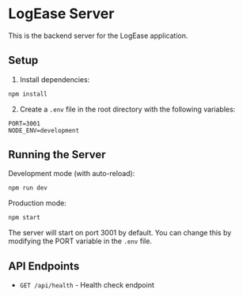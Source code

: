 # LogEase Server

This is the backend server for the LogEase application.

## Setup

1. Install dependencies:
```bash
npm install
```

2. Create a `.env` file in the root directory with the following variables:
```
PORT=3001
NODE_ENV=development
```

## Running the Server

Development mode (with auto-reload):
```bash
npm run dev
```

Production mode:
```bash
npm start
```

The server will start on port 3001 by default. You can change this by modifying the PORT variable in the `.env` file.

## API Endpoints

- `GET /api/health` - Health check endpoint 